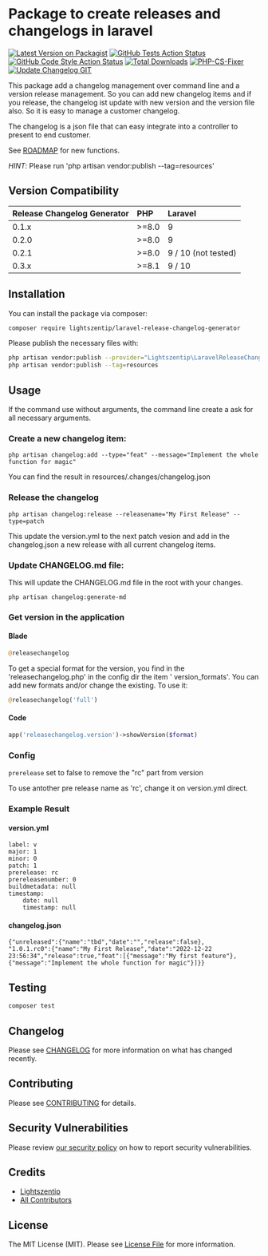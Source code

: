 # Package to create releases and changelogs in laravel

[![Latest Version on Packagist](https://img.shields.io/packagist/v/lightszentip/laravel-release-changelog-generator.svg?style=flat-square)](https://packagist.org/packages/lightszentip/laravel-release-changelog-generator)
[![GitHub Tests Action Status](https://img.shields.io/github/workflow/status/lightszentip/laravel-release-changelog-generator/run-tests?label=tests)](https://github.com/lightszentip/laravel-release-changelog-generator/actions?query=workflow%3Arun-tests+branch%3Amain)
[![GitHub Code Style Action Status](https://img.shields.io/github/workflow/status/lightszentip/laravel-release-changelog-generator/Fix%20PHP%20code%20style%20issues?label=code%20style)](https://github.com/lightszentip/laravel-release-changelog-generator/actions?query=workflow%3A"Fix+PHP+code+style+issues"+branch%3Amain)
[![Total Downloads](https://img.shields.io/packagist/dt/lightszentip/laravel-release-changelog-generator.svg?style=flat-square)](https://packagist.org/packages/lightszentip/laravel-release-changelog-generator) [![PHP-CS-Fixer](https://github.com/lightszentip/laravel-release-changelog-generator/actions/workflows/quality-check.yml/badge.svg?branch=main)](https://github.com/lightszentip/laravel-release-changelog-generator/actions/workflows/quality-check.yml) [![Update Changelog GIT](https://github.com/lightszentip/laravel-release-changelog-generator/actions/workflows/update-changelog-main.yml/badge.svg)](https://github.com/lightszentip/laravel-release-changelog-generator/actions/workflows/update-changelog-main.yml)

This package add a changelog management over command line and a version release management. So you can add new changelog
items and if you release, the changelog ist update with new version and the version file also. So it is easy to manage a
customer changelog.

The changelog is a json file that can easy integrate into a controller to present to end customer.

See [ROADMAP](ROADMAP.md) for new functions.

*HINT*: Please run 'php artisan vendor:publish --tag=resources'

## Version Compatibility

 Release Changelog Generator | PHP   | Laravel             | 
:----------------------------|:------|:--------------------
 0.1.x                       | >=8.0 | 9                   
 0.2.0                       | >=8.0 | 9                   
 0.2.1                       | >=8.0 | 9 / 10 (not tested) 
 0.3.x                       | >=8.1 | 9 / 10              

## Installation

You can install the package via composer:

```bash
composer require lightszentip/laravel-release-changelog-generator
```

Please publish the necessary files with:

```bash
php artisan vendor:publish --provider="Lightszentip\LaravelReleaseChangelogGenerator\ServiceProvider"
php artisan vendor:publish --tag=resources
```

## Usage

If the command use without arguments, the command line create a ask for all necessary arguments.

### Create a new changelog item:

```shell
php artisan changelog:add --type="feat" --message="Implement the whole function for magic"
```

You can find the result in resources/.changes/changelog.json

### Release the changelog

```shell
php artisan changelog:release --releasename="My First Release" --type=patch
```

This update the version.yml to the next patch vesion and add in the changelog.json a new release with all current
changelog items.

### Update CHANGELOG.md file:

This will update the CHANGELOG.md file in the root with your changes.

```shell
php artisan changelog:generate-md
```

### Get version in the application

#### Blade

```php
@releasechangelog
```

To get a special format for the version, you find in the 'releasechangelog.php' in the config dir the item '
version_formats'. You can add new formats and/or change the existing. To use it:

```php
@releasechangelog('full')
```

#### Code

```php
app('releasechangelog.version')->showVersion($format)
```

### Config

````prerelease```` set to false to remove the "rc" part from version

To use antother pre release name as 'rc', change it on version.yml direct.

### Example Result

#### version.yml

```
label: v
major: 1
minor: 0
patch: 1
prerelease: rc
prereleasenumber: 0
buildmetadata: null
timestamp:
    date: null
    timestamp: null
```

#### changelog.json

```
{"unreleased":{"name":"tbd","date":"","release":false},
"1.0.1.rc0":{"name":"My First Release","date":"2022-12-22 23:56:34","release":true,"feat":[{"message":"My first feature"},{"message":"Implement the whole function for magic"}]}}
```

## Testing

```bash
composer test
```

## Changelog

Please see [CHANGELOG](CHANGELOG.md) for more information on what has changed recently.

## Contributing

Please see [CONTRIBUTING](CONTRIBUTING.md) for details.

## Security Vulnerabilities

Please review [our security policy](../../security/policy) on how to report security vulnerabilities.

## Credits

- [Lightszentip](https://github.com/lightszentip)
- [All Contributors](../../contributors)

## License

The MIT License (MIT). Please see [License File](LICENSE.md) for more information.
